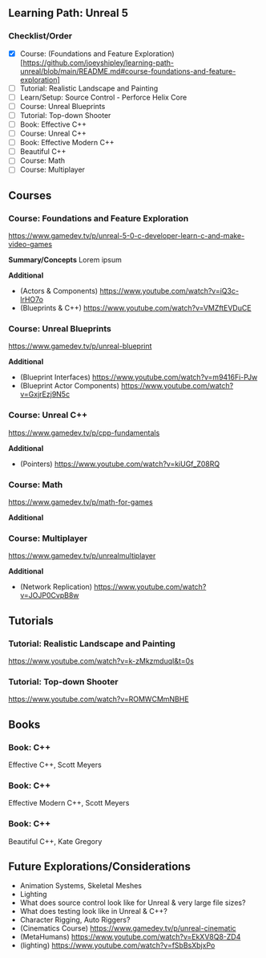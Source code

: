 ## Learning Path: Unreal 5

### Checklist/Order
- [x] Course: (Foundations and Feature Exploration)[https://github.com/joeyshipley/learning-path-unreal/blob/main/README.md#course-foundations-and-feature-exploration]
- [ ] Tutorial: Realistic Landscape and Painting
- [ ] Learn/Setup: Source Control - Perforce Helix Core
- [ ] Course: Unreal Blueprints
- [ ] Tutorial: Top-down Shooter
- [ ] Book: Effective C++
- [ ] Course: Unreal C++
- [ ] Book: Effective Modern C++
- [ ] Beautiful C++
- [ ] Course: Math
- [ ] Course: Multiplayer

## Courses

### Course: Foundations and Feature Exploration
https://www.gamedev.tv/p/unreal-5-0-c-developer-learn-c-and-make-video-games

**Summary/Concepts**
Lorem ipsum

**Additional**
- (Actors & Components) https://www.youtube.com/watch?v=iQ3c-lrHO7o
- (Blueprints & C++) https://www.youtube.com/watch?v=VMZftEVDuCE

### Course: Unreal Blueprints
https://www.gamedev.tv/p/unreal-blueprint

**Additional**
- (Blueprint Interfaces) https://www.youtube.com/watch?v=m9416Fi-PJw
- (Blueprint Actor Components) https://www.youtube.com/watch?v=GxjrEzj9N5c

### Course: Unreal C++
https://www.gamedev.tv/p/cpp-fundamentals

**Additional**
- (Pointers) https://www.youtube.com/watch?v=kiUGf_Z08RQ

### Course: Math
https://www.gamedev.tv/p/math-for-games

**Additional**

### Course: Multiplayer
https://www.gamedev.tv/p/unrealmultiplayer

**Additional**

- (Network Replication) https://www.youtube.com/watch?v=JOJP0CvpB8w

## Tutorials

### Tutorial: Realistic Landscape and Painting
https://www.youtube.com/watch?v=k-zMkzmduqI&t=0s

### Tutorial: Top-down Shooter
https://www.youtube.com/watch?v=ROMWCMmNBHE

## Books

### Book: C++
Effective C++, Scott Meyers

### Book: C++
Effective Modern C++, Scott Meyers

### Book: C++
Beautiful C++, Kate Gregory

## Future Explorations/Considerations

- Animation Systems, Skeletal Meshes
- Lighting
- What does source control look like for Unreal & very large file sizes?
- What does testing look like in Unreal & C++?
- Character Rigging, Auto Riggers?
- (Cinematics Course) https://www.gamedev.tv/p/unreal-cinematic
- (MetaHumans) https://www.youtube.com/watch?v=EkXV8Q8-ZD4
- (lighting) https://www.youtube.com/watch?v=fSbBsXbjxPo

